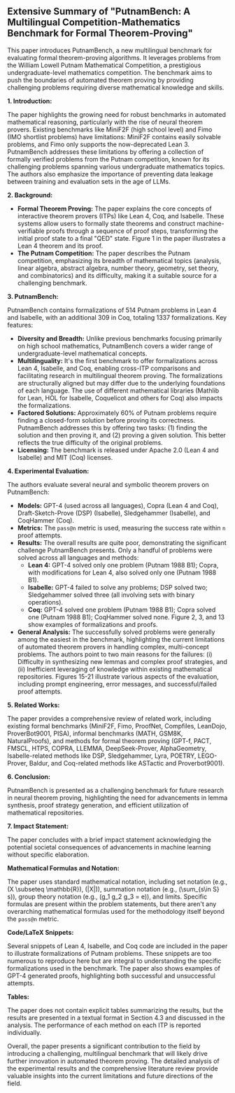 ## Extensive Summary of "PutnamBench: A Multilingual Competition-Mathematics Benchmark for Formal Theorem-Proving"

This paper introduces PutnamBench, a new multilingual benchmark for evaluating formal theorem-proving algorithms.  It leverages problems from the William Lowell Putnam Mathematical Competition, a prestigious undergraduate-level mathematics competition. The benchmark aims to push the boundaries of automated theorem proving by providing challenging problems requiring diverse mathematical knowledge and skills.

**1. Introduction:**

The paper highlights the growing need for robust benchmarks in automated mathematical reasoning, particularly with the rise of neural theorem provers. Existing benchmarks like MiniF2F (high school level) and Fimo (IMO shortlist problems) have limitations: MiniF2F contains easily solvable problems, and Fimo only supports the now-deprecated Lean 3.  PutnamBench addresses these limitations by offering a collection of formally verified problems from the Putnam competition, known for its challenging problems spanning various undergraduate mathematics topics.  The authors also emphasize the importance of preventing data leakage between training and evaluation sets in the age of LLMs.

**2. Background:**

* **Formal Theorem Proving:** The paper explains the core concepts of interactive theorem provers (ITPs) like Lean 4, Coq, and Isabelle. These systems allow users to formally state theorems and construct machine-verifiable proofs through a sequence of proof steps, transforming the initial proof state to a final "QED" state.  Figure 1 in the paper illustrates a Lean 4 theorem and its proof.
* **The Putnam Competition:** The paper describes the Putnam competition, emphasizing its breadth of mathematical topics (analysis, linear algebra, abstract algebra, number theory, geometry, set theory, and combinatorics) and its difficulty, making it a suitable source for a challenging benchmark.

**3. PutnamBench:**

PutnamBench contains formalizations of 514 Putnam problems in Lean 4 and Isabelle, with an additional 309 in Coq, totaling 1337 formalizations. Key features:

* **Diversity and Breadth:** Unlike previous benchmarks focusing primarily on high school mathematics, PutnamBench covers a wider range of undergraduate-level mathematical concepts.
* **Multilinguality:**  It's the first benchmark to offer formalizations across Lean 4, Isabelle, and Coq, enabling cross-ITP comparisons and facilitating research in multilingual theorem proving.  The formalizations are structurally aligned but may differ due to the underlying foundations of each language.  The use of different mathematical libraries (Mathlib for Lean, HOL for Isabelle, Coquelicot and others for Coq) also impacts the formalizations.
* **Factored Solutions:**  Approximately 60% of Putnam problems require finding a closed-form solution before proving its correctness.  PutnamBench addresses this by offering two tasks: (1) finding the solution and then proving it, and (2) proving a given solution. This better reflects the true difficulty of the original problems.
* **Licensing:** The benchmark is released under Apache 2.0 (Lean 4 and Isabelle) and MIT (Coq) licenses.

**4. Experimental Evaluation:**

The authors evaluate several neural and symbolic theorem provers on PutnamBench:

* **Models:** GPT-4 (used across all languages), Copra (Lean 4 and Coq), Draft-Sketch-Prove (DSP) (Isabelle), Sledgehammer (Isabelle), and CoqHammer (Coq).
* **Metrics:** The `pass@n` metric is used, measuring the success rate within `n` proof attempts.
* **Results:** The overall results are quite poor, demonstrating the significant challenge PutnamBench presents.  Only a handful of problems were solved across all languages and methods:
    * **Lean 4:** GPT-4 solved only one problem (Putnam 1988 B1); Copra, with modifications for Lean 4, also solved only one (Putnam 1988 B1).
    * **Isabelle:** GPT-4 failed to solve any problems; DSP solved two; Sledgehammer solved three (all involving sets with binary operations).
    * **Coq:** GPT-4 solved one problem (Putnam 1988 B1); Copra solved one (Putnam 1988 B1); CoqHammer solved none.  Figure 2, 3, and 13 show examples of formalizations and proofs.
* **General Analysis:** The successfully solved problems were generally among the easiest in the benchmark, highlighting the current limitations of automated theorem provers in handling complex, multi-concept problems.  The authors point to two main reasons for the failures: (i) Difficulty in synthesizing new lemmas and complex proof strategies, and (ii) Inefficient leveraging of knowledge within existing mathematical repositories.  Figures 15-21 illustrate various aspects of the evaluation, including prompt engineering, error messages, and successful/failed proof attempts.

**5. Related Works:**

The paper provides a comprehensive review of related work, including existing formal benchmarks (MiniF2F, Fimo, ProofNet, Compfiles, LeanDojo, ProverBot9001, PISA), informal benchmarks (MATH, GSM8K, NaturalProofs), and methods for formal theorem proving (GPT-f, PACT, FMSCL, HTPS, COPRA, LLEMMA, DeepSeek-Prover, AlphaGeometry,  Isabelle-related methods like DSP, Sledgehammer, Lyra, POETRY, LEGO-Prover, Baldur, and Coq-related methods like ASTactic and Proverbot9001).

**6. Conclusion:**

PutnamBench is presented as a challenging benchmark for future research in neural theorem proving, highlighting the need for advancements in lemma synthesis, proof strategy generation, and efficient utilization of mathematical repositories.

**7. Impact Statement:**

The paper concludes with a brief impact statement acknowledging the potential societal consequences of advancements in machine learning without specific elaboration.


**Mathematical Formulas and Notation:**

The paper uses standard mathematical notation, including set notation (e.g., \(X \subseteq \mathbb{R}\), \(|X|\)), summation notation (e.g., \(\sum_{s\in S} s\)), group theory notation (e.g., \(g_1 g_2 g_3 = e\)), and limits.  Specific formulas are present within the problem statements, but there aren't any overarching mathematical formulas used for the methodology itself beyond the `pass@n` metric.


**Code/LaTeX Snippets:**

Several snippets of Lean 4, Isabelle, and Coq code are included in the paper to illustrate formalizations of Putnam problems.  These snippets are too numerous to reproduce here but are integral to understanding the specific formalizations used in the benchmark.  The paper also shows examples of GPT-4 generated proofs, highlighting both successful and unsuccessful attempts.


**Tables:**

The paper does not contain explicit tables summarizing the results, but the results are presented in a textual format in Section 4.3 and discussed in the analysis.  The performance of each method on each ITP is reported individually.


Overall, the paper presents a significant contribution to the field by introducing a challenging, multilingual benchmark that will likely drive further innovation in automated theorem proving. The detailed analysis of the experimental results and the comprehensive literature review provide valuable insights into the current limitations and future directions of the field.
